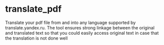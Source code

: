 # translate_pdf
Translate your pdf file from and into any language supported by translate.yandex.ru. The tool ensures strong linkage between the original and translated text so that you could easily access original text in case that the translation is not done well
